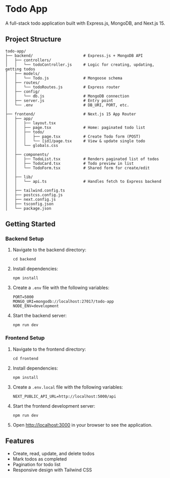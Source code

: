 # Todo App

A full-stack todo application built with Express.js, MongoDB, and Next.js 15.

## Project Structure

```
todo-app/
├── backend/                      # Express.js + MongoDB API
│   ├── controllers/
│   │   └── todoController.js     # Logic for creating, updating, getting todos
│   ├── models/
│   │   └── Todo.js               # Mongoose schema
│   ├── routes/
│   │   └── todoRoutes.js         # Express router
│   ├── config/
│   │   └── db.js                 # MongoDB connection
│   ├── server.js                 # Entry point
│   └── .env                      # DB_URI, PORT, etc.
│
├── frontend/                     # Next.js 15 App Router
│   ├── app/
│   │   ├── layout.tsx
│   │   ├── page.tsx              # Home: paginated todo list
│   │   ├── todo/
│   │   │   ├── page.tsx          # Create Todo form (POST)
│   │   │   └── [id]/page.tsx     # View & update single todo
│   │   └── globals.css
│   │
│   ├── components/
│   │   ├── TodoList.tsx          # Renders paginated list of todos
│   │   ├── TodoCard.tsx          # Todo preview in list
│   │   └── TodoForm.tsx          # Shared form for create/edit
│   │
│   ├── lib/
│   │   └── api.ts                # Handles fetch to Express backend
│   │
│   ├── tailwind.config.ts
│   ├── postcss.config.js
│   ├── next.config.js
│   ├── tsconfig.json
│   └── package.json
```

## Getting Started

### Backend Setup

1. Navigate to the backend directory:
   ```
   cd backend
   ```

2. Install dependencies:
   ```
   npm install
   ```

3. Create a `.env` file with the following variables:
   ```
   PORT=5000
   MONGO_URI=mongodb://localhost:27017/todo-app
   NODE_ENV=development
   ```

4. Start the backend server:
   ```
   npm run dev
   ```

### Frontend Setup

1. Navigate to the frontend directory:
   ```
   cd frontend
   ```

2. Install dependencies:
   ```
   npm install
   ```

3. Create a `.env.local` file with the following variables:
   ```
   NEXT_PUBLIC_API_URL=http://localhost:5000/api
   ```

4. Start the frontend development server:
   ```
   npm run dev
   ```

5. Open [http://localhost:3000](http://localhost:3000) in your browser to see the application.

## Features

- Create, read, update, and delete todos
- Mark todos as completed
- Pagination for todo list
- Responsive design with Tailwind CSS
